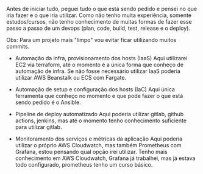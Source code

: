 Antes de iniciar tudo, peguei tudo o que está sendo pedido e pensei no que iria fazer e o que iria utilizar.
Como não tenho muita experiência, somente estudos/cursos, não tenho conhecimento de muitas formas de fazer esse passo a passo de um devops (plan, code, build, test, release e o deploy).

Obs: Para um projeto mais "limpo" vou evitar ficar utilizando muitos commits.

* Automação da infra, provisionamento dos hosts (IaaS)
Aqui utilizarei EC2 via terraform, até o momento é a única forma que conheço de automação de infra.
Se não fosse necessário utilizar IaaS poderia utilizar AWS Beanstalk ou ECS com Fargate.

* Automação de setup e configuração dos hosts (IaC)
Aqui única ferramenta que conheço no momento e que pode fazer o que está sendo pedido é o Ansible.

* Pipeline de deploy automatizado
Aqui poderia utilizar gitlab, github actions, jenkins, mas até o momento tenho conhecimento suficiente para utilizar gitlab.

* Monitoramento dos serviços e métricas da aplicação
Aqui poderia utilizar o próprio AWS Cloudwatch, mas também Prometheus com Grafana, estou pensando qual opção irei utilizar.
Tenho mais conhecimento em AWS Cloudwatch, Grafana já trabalhei, mas já estava todo configurado, prometheus tenho um curso básico.

